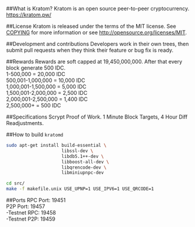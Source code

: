##What is Kratom?
Kratom is an open source peer-to-peer cryptocurrency.
https://kratom.pw/

##License
Kratom is released under the terms of the MIT license. See [COPYING](COPYING)
for more information or see http://opensource.org/licenses/MIT.

##Development and contributions
Developers work in their own trees, then submit pull requests when they think
their feature or bug fix is ready.

##Rewards
Rewards are soft capped at 19,450,000,000. After that every block generate 500 IDC.<br>
1-500,000 = 20,000 IDC<br>
500,001-1,000,000 = 10,000 IDC<br>
1,000,001-1,500,000 = 5,000 IDC<br>
1,500,001-2,000,000 = 2,500 IDC<br>
2,000,001-2,500,000 = 1,400 IDC<br>
2,500,000+ = 500 IDC

##Specifications
Scrypt Proof of Work. 1 Minute Block Targets, 4 Hour Diff Readjustments.

##How to build `kratomd`
```bash
sudo apt-get install build-essential \
                     libssl-dev \
                     libdb5.1++-dev \
                     libboost-all-dev \
                     libqrencode-dev \
                     libminiupnpc-dev

cd src/
make -f makefile.unix USE_UPNP=1 USE_IPV6=1 USE_QRCODE=1
```
##Ports
RPC Port: 19451<br>
P2P Port: 19457<br>
-Testnet RPC: 19458<br>
-Testnet P2P: 19459<br>
